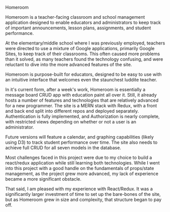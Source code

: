 Homeroom

 Homeroom is a teacher-facing classroom and school management application designed to enable educators and administrators to keep track of important announcements, lesson plans, assignments, and student performance.

At the elementary/middle school where I was previously employed, teachers were directed to use a mixture of Google applications, primarily Google Sites, to keep track of their classrooms. This often caused more problems than it solved, as many teachers found the technology confusing, and were reluctant to dive into the more advanced features of the site.

Homeroom is purpose-built for educators, designed to be easy to use with an intuitive interface that welcomes even the staunchest luddite teacher.


In it's current form, after a week's work, Homeroom is essentially a message board CRUD app with education paint all over it. Still, it already hosts a number of features and technologies that are relatively advanced for a new programmer. The site is a MERN stack with Redux, with a front and back end split into different repos and deployed separately. Authentication is fully implemented, and Authorization is nearly complete, with restricted views depending on whether or not a user is an administrator.

Future versions will feature a calendar, and graphing capabilities (likely using D3) to track student performance over time. The site also needs to achieve full CRUD for all seven models in the database.

Most challenges faced in this project were due to my choice to build a react/redux application while still learning both technologies. While I went into this project with a good handle on the fundamentals of props/state management, as the project grew more advanced, my lack of experience became a more significant obstacle.

That said, I am pleased with my experience with React/Redux. It was a significantly larger investment of time to set up the bare-bones of the site, but as Homeroom grew in size and complexity, that structure began to pay off.

